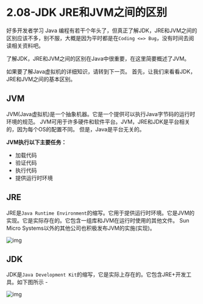 # 2.08-JDK JRE和JVM之间的区别

好多开发者学习 Java 编程有若干个年头了，但真正了解JDK，JRE和JVM之间的区别应该不多，别不服，大概是因为平时都是在`Coding <=> Bug`，没有时间去阅读相关资料吧。

了解JDK，JRE和JVM之间的区别在Java中很重要，在这里简要概述了JVM。

如果要了解Java虚拟机的详细知识，请转到下一页。 首先，让我们来看看JDK，JRE和JVM之间的基本区别。

## JVM

JVM(Java虚拟机)是一个抽象机器。它是一个提供可以执行Java字节码的运行时环境的规范。
JVM可用于许多硬件和软件平台。JVM，JRE和JDK是平台相关的，因为每个OS的配置不同。 但是，Java是平台无关的。

**JVM执行以下主要任务：**

- 加载代码
- 验证代码
- 执行代码
- 提供运行时环境

## JRE

JRE是`Java Runtime Environment`的缩写。它用于提供运行时环境。它是JVM的实现。它是实际存在的。它包含一组库和JVM在运行时使用的其他文件。
Sun Micro Systems以外的其他公司也积极发布JVM的实施(实现)。

![img](index_files/163090358_84348.png)

## JDK

JDK是`Java Development Kit`的缩写，它是实际上存在的。它包含JRE+开发工具。如下图所示 -

![img](index_files/110090359_45736.png)